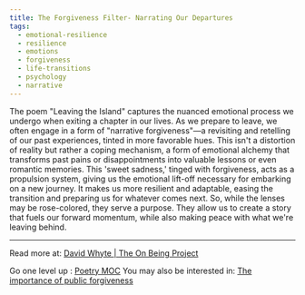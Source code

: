 ```yaml
---
title: The Forgiveness Filter- Narrating Our Departures
tags:
  - emotional-resilience
  - resilience
  - emotions
  - forgiveness
  - life-transitions
  - psychology
  - narrative
---
```


The poem "Leaving the Island" captures the nuanced emotional process we undergo when exiting a chapter in our lives. As we prepare to leave, we often engage in a form of "narrative forgiveness"—a revisiting and retelling of our past experiences, tinted in more favorable hues. This isn't a distortion of reality but rather a coping mechanism, a form of emotional alchemy that transforms past pains or disappointments into valuable lessons or even romantic memories. This 'sweet sadness,' tinged with forgiveness, acts as a propulsion system, giving us the emotional lift-off necessary for embarking on a new journey. It makes us more resilient and adaptable, easing the transition and preparing us for whatever comes next. So, while the lenses may be rose-colored, they serve a purpose. They allow us to create a story that fuels our forward momentum, while also making peace with what we're leaving behind.

----

Read more at: [David Whyte | The On Being Project](https://onbeing.org/author/david-whyte/)

Go one level up : [Poetry MOC](Poetry%20MOC)
You may also be interested in: [The importance of public forgiveness](Notes/The%20importance%20of%20public%20forgiveness.md)